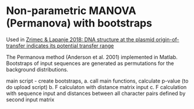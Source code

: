 # Non-parametric MANOVA (Permanova) with bootstraps

Used in [Zrimec & Lapanje 2018: DNA structure at the plasmid origin-of-transfer indicates its potential transfer range](https://www.nature.com/articles/s41598-018-20157-y)

The Permanova method (Anderson et al. 2001) implemented in Matlab.
Bootstraps of input sequences are generated as permutations for the background distributions.

main script - create bootstraps, 
a. call main functions, calculate p-value (to do upload script) 
b. F calculaton with distance matrix input 
c. F calculation with sequence input and distances between all character pairs defined by second input matrix
